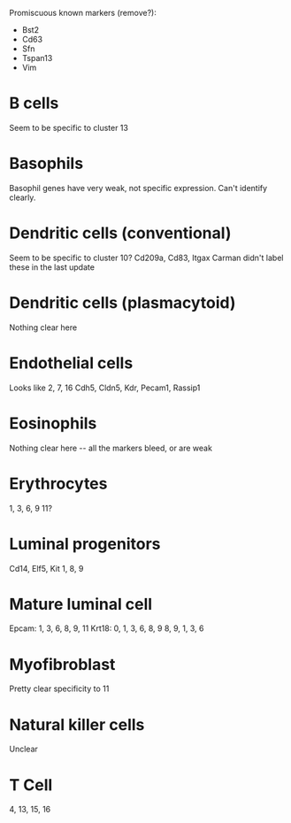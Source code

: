 Promiscuous known markers (remove?):
- Bst2
- Cd63
- Sfn
- Tspan13
- Vim

# B cells
Seem to be specific to cluster 13

# Basophils
Basophil genes have very weak, not specific expression. Can't identify clearly.

# Dendritic cells (conventional)
Seem to be specific to cluster 10?
Cd209a, Cd83, Itgax
Carman didn't label these in the last update

# Dendritic cells (plasmacytoid)
Nothing clear here

# Endothelial cells
Looks like 2, 7, 16
Cdh5, Cldn5, Kdr, Pecam1, Rassip1

# Eosinophils
Nothing clear here -- all the markers bleed, or are weak

# Erythrocytes
1, 3, 6, 9
11?

# Luminal progenitors
Cd14, Elf5, Kit
1, 8, 9

# Mature luminal cell
Epcam: 1, 3, 6, 8, 9, 11
Krt18: 0, 1, 3, 6, 8, 9
8, 9, 1, 3, 6

# Myofibroblast
Pretty clear specificity to 11

# Natural killer cells
Unclear

# T Cell
4, 13, 15, 16